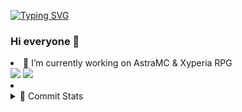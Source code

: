 [![Typing SVG](https://readme-typing-svg.demolab.com/?lines=Hi;it's+chifou)](https://git.io/typing-svg)
### Hi everyone 👋
<li> 🔭 I’m currently working on AstraMC & Xyperia RPG <br/></li>

<img src="https://github-readme-stats.vercel.app/api?username=chifouuu&theme=dark&show_icons=true">
<img src="https://github-readme-stats.vercel.app/api/top-langs/?username=chifouuu&theme=radical&layout=compact">
<li>
<details>
<summary>🎀 Commit Stats </summary>
<br>

<a href="https//www.github.com/chifouuu">
<picture>
  <source media="(prefers-color-scheme: light), (prefers-color-scheme: no-preference)" srcset="https://github-readme-activity-graph.cyclic.app/graph?username=alwyn974&bg_color=ffffff&color=333333&line=0891b2&area_color=1c1917&area=true&hide_border=true&custom_title=GitHub%20Commits%20Graph">
  <img alt="GitHub Commits Graph" src="https://github-readme-activity-graph.cyclic.app/graph?username=alwyn974&bg_color=151515&color=ffffff&line=0891b2&point=ffffff&area_color=1c1917&area=true&hide_border=true&custom_title=GitHub%20Commits%20Graph" />
</picture>
</a>
